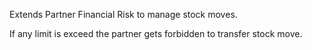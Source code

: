 Extends Partner Financial Risk to manage stock moves.

If any limit is exceed the partner gets forbidden to transfer stock
move.

